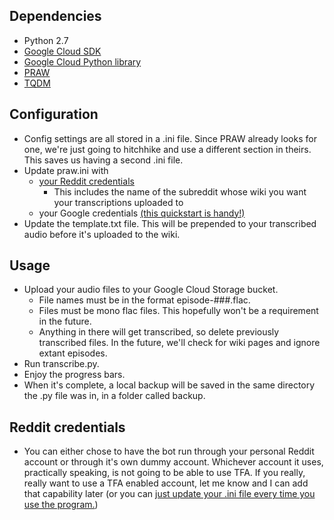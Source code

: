 ## Dependencies

* Python 2.7
* [Google Cloud SDK](https://cloud.google.com/sdk/docs/)
* [Google Cloud Python library](https://cloud.google.com/apis/docs/cloud-client-libraries)
* [PRAW](https://praw.readthedocs.io/en/latest/getting_started/installation.html)
* [TQDM](https://github.com/tqdm/tqdm#latest-pypi-stable-release)

## Configuration
* Config settings are all stored in a .ini file. Since PRAW already looks for one, we're just going to hitchhike and use a different section in theirs. This saves us having a second .ini file.
* Update praw.ini with
  * [your Reddit credentials](https://github.com/reddit-archive/reddit/wiki/OAuth2-Quick-Start-Example#first-steps)
    * This includes the name of the subreddit whose wiki you want your transcriptions uploaded to
  * your Google credentials [(this quickstart is handy!)](https://cloud.google.com/storage/docs/quickstart-gsutil)
* Update the template.txt file. This will be prepended to your transcribed audio before it's uploaded to the wiki.

## Usage

* Upload your audio files to your Google Cloud Storage bucket.
  * File names must be in the format episode-###.flac.
  * Files must be mono flac files. This hopefully won't be a requirement in the future.
  * Anything in there will get transcribed, so delete previously transcribed files. In the future, we'll check for wiki pages and ignore extant episodes.
* Run transcribe.py.
* Enjoy the progress bars.
* When it's complete, a local backup will be saved in the same directory the .py file was in, in a folder called backup.

## Reddit credentials

* You can either chose to have the bot run through your personal Reddit account or through it's own dummy account. Whichever account it uses, practically speaking, is not going to be able to use TFA. If you really, really want to use a TFA enabled account, let me know and I can add that capability later (or you can [just update your .ini file every time you use the program.](https://praw.readthedocs.io/en/latest/getting_started/authentication.html#two-factor-authentication))